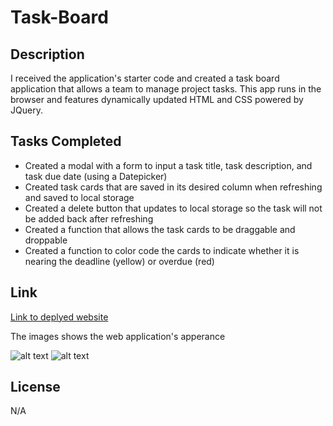 # Task-Board

## Description

I received the application's starter code and created a task board application that allows a team to manage project tasks. This app runs in the browser and features dynamically updated HTML and CSS powered by JQuery.


## Tasks Completed

- Created a modal with a form to input a task title, task description, and task due date (using a Datepicker)
- Created task cards that are saved in its desired column when refreshing and saved to local storage 
- Created a delete button that updates to local storage so the task will not be added back after refreshing 
- Created a function that allows the task cards to be draggable and droppable 
- Created a function to color code the cards to indicate whether it is nearing the deadline (yellow) or overdue (red)

## Link
[Link to deplyed website](https://)

The images shows the web application's apperance 

![alt text](./assets/images/Screenshot%202024-07-08%20at%209.39.56 PM.png)
![alt text](./assets/images/Screenshot%202024-07-08%20at%209.42.20 PM.png)


## License

N/A
